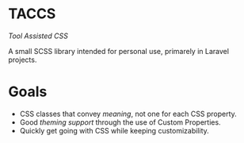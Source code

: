 # TACCS

*Tool Assisted CSS*

A small SCSS library intended for personal use, primarely in Laravel projects.

# Goals

- CSS classes that convey *meaning*, not one for each CSS property.
- Good *theming support* through the use of Custom Properties.
- Quickly get going with CSS while keeping customizability.